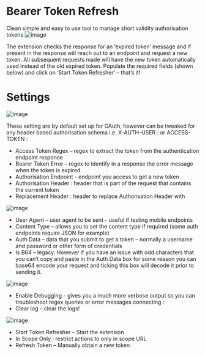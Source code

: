 # Bearer Token Refresh

 
Clean simple and easy to use tool to manage short validity authorisation tokens
![image](https://user-images.githubusercontent.com/110976090/188850493-57bcff7b-87c0-4e0e-a573-087d3bfc49ca.png)

The extension checks the response for an ‘expired token’ message and if present in the response will reach out to an endpoint and request a new token. All subsequent requests made will have the new token automatically used instead of the old expired token. Populate the required fields (shown below) and click on ‘Start Token Refresher’ – that’s it!

# Settings

![image](https://user-images.githubusercontent.com/110976090/188850663-65f4f1f7-c2f8-49c3-a89f-a74fb323483d.png)

These setting are by default set up for OAuth, however can be tweaked for any header based authorisation schema i.e. X-AUTH-USER : or ACCESS-TOKEN : 

- Access Token Regex – regex to extract the token from the authentication endpoint response
- Bearer Token Error – regex to identify in a response the error message when the token is expired
- Authorisation Endpoint  - endpoint you access to get a new token 
- Authorisation Header : header that is part of the request that contains the current token
- Replacement Header : header to replace Authorisation Header with


![image](https://user-images.githubusercontent.com/110976090/188850742-662d23f4-afe4-40c1-844f-da93660cc7ba.png)


- User Agent – user agent to be sent - useful if testing mobile endpoints
- Content Type – allows you to set the content type if required (some auth endpoints require JSON for example)
- Auth Data – data that you submit to get a token – normally a username and password or other form of credentials
- Is B64 – legacy. However if you have an issue with odd characters that you can’t copy and paste in the Auth Data box for some reason you can base64 encode your request and ticking this box will decode it prior to sending it.


![image](https://user-images.githubusercontent.com/110976090/188850888-f4063f22-7a6a-4360-aa20-efc31ae38cdd.png)


- Enable Debugging  - gives you a much more verbose output so you can troubleshoot regex queries or error messages connecting :
- Clear log – clear the logs! 

![image](https://user-images.githubusercontent.com/110976090/188851018-66795705-8bbe-4bd8-8725-c743547738f4.png)

- Start Token Refresher – Start the extension
- In Scope Only : restrict actions to only in scope URL
- Refresh Token – Manually obtain a new token



